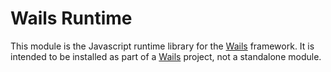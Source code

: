 # Wails Runtime

This module is the Javascript runtime library for the [Wails](https://wails.app) framework. It is intended to be installed as part of a [Wails](https://wails.app) project, not a standalone module.

